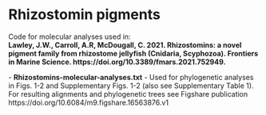 # Rhizostomin pigments
<p>Code for molecular analyses used in:<br>
<strong>Lawley, J.W., Carroll, A.R, McDougall, C. 2021. Rhizostomins: a novel pigment family from rhizostome jellyfish (Cnidaria, Scyphozoa). Frontiers in Marine Science. https://doi.org/10.3389/fmars.2021.752949.</strong></p>

<p>- <strong>Rhizostomins-molecular-analyses.txt</strong> - Used for phylogenetic analyses in Figs. 1-2 and Supplementary Figs. 1-2 (also see Supplementary Table 1). For resulting alignments and phylogenetic trees see Figshare publication https://doi.org/10.6084/m9.figshare.16563876.v1 </p>

